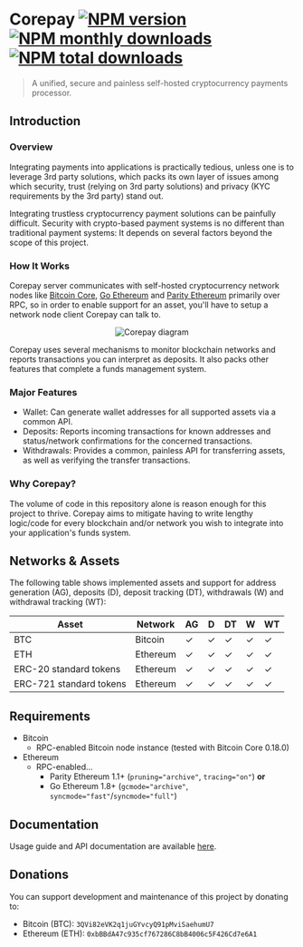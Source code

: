 # Corepay [![NPM version](https://img.shields.io/npm/v/corepay.svg?style=flat)](https://www.npmjs.com/package/corepay) [![NPM monthly downloads](https://img.shields.io/npm/dm/corepay.svg?style=flat)](https://npmjs.org/package/corepay) [![NPM total downloads](https://img.shields.io/npm/dt/corepay.svg?style=flat)](https://npmjs.org/package/corepay) 
> A unified, secure and painless self-hosted cryptocurrency payments processor.

## Introduction
### Overview
Integrating payments into applications is practically tedious, unless one is to leverage 3rd party solutions, which packs its own layer of issues among which security, trust (relying on 3rd party solutions) and privacy (KYC requirements by the 3rd party) stand out.

Integrating trustless cryptocurrency payment solutions can be painfully difficult. Security with crypto-based payment systems is no different than traditional payment systems: It depends on several factors beyond the scope of this project.

### How It Works
Corepay server communicates with self-hosted cryptocurrency network nodes like [Bitcoin Core](https://bitcoin.org/en/bitcoin-core), [Go Ethereum](https://geth.ethereum.org) and [Parity Ethereum](https://www.parity.io) primarily over RPC, so in order to enable support for an asset, you'll have to setup a network node client Corepay can talk to.

<p align="center">
  <img src="https://user-images.githubusercontent.com/12427840/66406300-51c19580-e9e3-11e9-8b11-f889b971a8c4.png" alt="Corepay diagram" />
</p>

Corepay uses several mechanisms to monitor blockchain networks and reports transactions you can interpret as deposits. It also packs other features that complete a funds management system.

### Major Features
- Wallet: Can generate wallet addresses for all supported assets via a common API.
- Deposits: Reports incoming transactions for known addresses and status/network confirmations for the concerned transactions.
- Withdrawals: Provides a common, painless API for transferring assets, as well as verifying the transfer transactions.

### Why Corepay?
The volume of code in this repository alone is reason enough for this project to thrive. Corepay aims to mitigate having to write lengthy logic/code for every blockchain and/or network you wish to integrate into your application's funds system.

## Networks & Assets
The following table shows implemented assets and support for address generation (AG), deposits (D), deposit tracking (DT), withdrawals (W) and withdrawal tracking (WT):

| Asset | Network | AG | D | DT | W | WT |
|--|--|--|--|--|--|--|
| BTC | Bitcoin | ✓ | ✓ | ✓ | ✓ | ✓ |
| ETH | Ethereum | ✓ | ✓ | ✓ | ✓ | ✓ |
| ERC-20 standard tokens | Ethereum | ✓ | ✓ | ✓ | ✓ | ✓ |
| ERC-721 standard tokens | Ethereum | ✓ | ✓ | ✓ | ✓ | ✓ |

## Requirements
- Bitcoin
  - RPC-enabled Bitcoin node instance (tested with Bitcoin Core 0.18.0)
- Ethereum
  - RPC-enabled...
    - Parity Ethereum 1.1+ (`pruning="archive"`, `tracing="on"`) **or**
    - Go Ethereum 1.8+ (`gcmode="archive"`, `syncmode="fast"`/`syncmode="full"`)

## Documentation
Usage guide and API documentation are available [here](./docs).

## Donations
You can support development and maintenance of this project by donating to:
- Bitcoin (BTC): `3QVi82eVK2q1juGYvcyQ91pMviSaehumU7`
- Ethereum (ETH): `0xbBBdA47c935cf767286C8bB4006c5F426Cd7e6A1`
